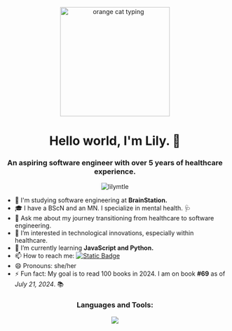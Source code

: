 <p align="center">
  <img src="https://i.giphy.com/media/v1.Y2lkPTc5MGI3NjExeHRnMW02OWN6d2I0dXM0M2k1M2xpenJuejcxYXFsd3FrazNkcTh6dSZlcD12MV9pbnRlcm5hbF9naWZfYnlfaWQmY3Q9cw/f6hnhHkks8bk4jwjh3/giphy.gif" alt="orange cat typing" width="250">
</p>
<h1 align="center">Hello world, I'm Lily. 👋</h1>
<h3 align="center">An aspiring software engineer with over 5 years of healthcare experience.</h3>
<p align="center"> <img src="https://komarev.com/ghpvc/?username=lilymtle&label=Profile%20views&color=0e75b6&style=flat" alt="lilymtle" /> </p>

  - 📓 I'm studying software engineering at **BrainStation.**
  - 🎓 I have a BScN and an MN. I specialize in mental health. 🩺
  - 💬 Ask me about my journey transitioning from healthcare to software engineering.
  - 👀 I’m interested in technological innovations, especially within healthcare.
  - 🌱 I’m currently learning **JavaScript and Python.**
  - 📫 How to reach me: <a href="https://www.linkedin.com/in/lilymtle"><img alt="Static Badge" src="https://img.shields.io/badge/linkedin-blue?logo=linkedin&logoColor=white"></a>
  - 😄 Pronouns: she/her
  - ⚡ Fun fact: My goal is to read 100 books in 2024. I am on book **#69** as of *July 21, 2024*. 📚

<h3 align="center">Languages and Tools:</h3>
<p align="center">
  <a href="https://skillicons.dev">
    <img src="https://skillicons.dev/icons?i=html,css,sass" />
  </a>
</p>

<!---
lilymtle/lilymtle is a ✨ special ✨ repository because its `README.md` (this file) appears on your GitHub profile.
You can click the Preview link to take a look at your changes.
--->
